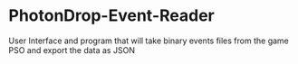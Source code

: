 # PhotonDrop-Event-Reader
User Interface and program that will take binary events files from the game PSO and export the data as JSON
